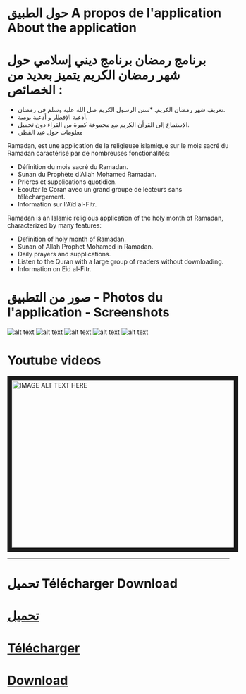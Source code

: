 حول الطبيق  A propos de l'application About the application
======
برنامج رمضان برنامج ديني إسلامي حول شهر رمضان الكريم يتميز بعديد من الخصائص :
=
* تعريف شهر رمضان الكريم.
*سنن الرسول الكريم صل الله عليه وسلم في رمضان. 
* أدعية الإفطار و أدعية يومية.
* الإستماع إلى القرأن الكريم مع  مجموعة كبيرة من القراء دون تحميل.
* .معلومات حول عيد الفطر 

Ramadan, est une application de la religieuse islamique sur le mois sacré du Ramadan  caractérisé par de nombreuses fonctionalités:
* Définition du mois sacré du Ramadan.
* Sunan du  Prophète d'Allah Mohamed Ramadan.
* Prières et supplications quotidien.
* Ecouter le Coran avec un grand groupe de lecteurs sans téléchargement.
* Information sur l'Aïd al-Fitr.

Ramadan is an Islamic religious application of the holy month of Ramadan, characterized by many features:
* Definition of holy month of Ramadan.
* Sunan of Allah Prophet Mohamed in Ramadan.
* Daily prayers and supplications.
* Listen to the Quran with a large group of readers without downloading.
* Information on Eid al-Fitr.

صور من التطبيق - Photos du l'application - Screenshots
======
![alt text](http://img4.hostingpics.net/pics/712021Sanstitre1.png "Splash") 
![alt text](http://img4.hostingpics.net/pics/722254Sanstitre.png "Main")
![alt text](http://img4.hostingpics.net/pics/488212Sanstitre2.png " ")
![alt text](http://img4.hostingpics.net/pics/179077Sanstitre3.png "")
![alt text](http://img4.hostingpics.net/pics/582415Sanstitre4.png "")

Youtube videos
======
<a href="http://www.youtube.com/watch?feature=player_embedded&v=3f84dWaGU7E
" target="_blank"><img src="http://img.youtube.com/vi/3f84dWaGU7E/0.jpg" 
alt="IMAGE ALT TEXT HERE" width="540" height="380" border="10" /></a>

***
تحميل Télécharger  Download 
======
[تحميل](http://www.mediafire.com/download/u9848v62tr6v0n8/Ramadan.apk)
=
[Télécharger](http://www.mediafire.com/download/u9848v62tr6v0n8/Ramadan.apk)
==
[Download](http://www.mediafire.com/download/u9848v62tr6v0n8/Ramadan.apk)
===

